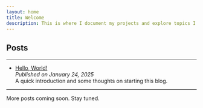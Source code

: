 ```yaml
---
layout: home
title: Welcome
description: This is where I document my projects and explore topics I find interesting. 
---
```




## Posts

---

* [Hello, World!](posts/hello-world.html)  
  *Published on January 24, 2025*  
  A quick introduction and some thoughts on starting this blog.  

---

More posts coming soon. Stay tuned.